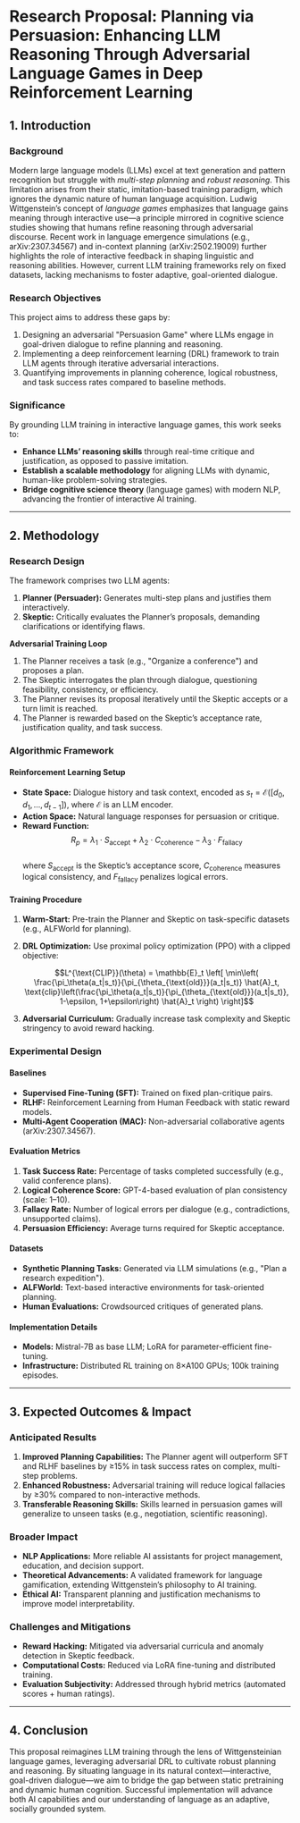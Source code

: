 # Research Proposal: Planning via Persuasion: Enhancing LLM Reasoning Through Adversarial Language Games in Deep Reinforcement Learning  

## 1. Introduction  
### Background  
Modern large language models (LLMs) excel at text generation and pattern recognition but struggle with *multi-step planning* and *robust reasoning*. This limitation arises from their static, imitation-based training paradigm, which ignores the dynamic nature of human language acquisition. Ludwig Wittgenstein’s concept of *language games* emphasizes that language gains meaning through interactive use—a principle mirrored in cognitive science studies showing that humans refine reasoning through adversarial discourse. Recent work in language emergence simulations (e.g., arXiv:2307.34567) and in-context planning (arXiv:2502.19009) further highlights the role of interactive feedback in shaping linguistic and reasoning abilities. However, current LLM training frameworks rely on fixed datasets, lacking mechanisms to foster adaptive, goal-oriented dialogue.  

### Research Objectives  
This project aims to address these gaps by:  
1. Designing an adversarial "Persuasion Game" where LLMs engage in goal-driven dialogue to refine planning and reasoning.  
2. Implementing a deep reinforcement learning (DRL) framework to train LLM agents through iterative adversarial interactions.  
3. Quantifying improvements in planning coherence, logical robustness, and task success rates compared to baseline methods.  

### Significance  
By grounding LLM training in interactive language games, this work seeks to:  
- **Enhance LLMs’ reasoning skills** through real-time critique and justification, as opposed to passive imitation.  
- **Establish a scalable methodology** for aligning LLMs with dynamic, human-like problem-solving strategies.  
- **Bridge cognitive science theory** (language games) with modern NLP, advancing the frontier of interactive AI training.  

---

## 2. Methodology  
### Research Design  
The framework comprises two LLM agents:  
1. **Planner (Persuader):** Generates multi-step plans and justifies them interactively.  
2. **Skeptic:** Critically evaluates the Planner’s proposals, demanding clarifications or identifying flaws.  

**Adversarial Training Loop**  
1. The Planner receives a task (e.g., "Organize a conference") and proposes a plan.  
2. The Skeptic interrogates the plan through dialogue, questioning feasibility, consistency, or efficiency.  
3. The Planner revises its proposal iteratively until the Skeptic accepts or a turn limit is reached.  
4. The Planner is rewarded based on the Skeptic’s acceptance rate, justification quality, and task success.  

### Algorithmic Framework  
#### Reinforcement Learning Setup  
- **State Space:** Dialogue history and task context, encoded as $s_t = \mathcal{E}([d_0, d_1, ..., d_{t-1}])$, where $\mathcal{E}$ is an LLM encoder.  
- **Action Space:** Natural language responses for persuasion or critique.  
- **Reward Function:**  
  $$R_p = \lambda_1 \cdot S_{\text{accept}} + \lambda_2 \cdot C_{\text{coherence}} - \lambda_3 \cdot F_{\text{fallacy}}$$  
  where $S_{\text{accept}}$ is the Skeptic’s acceptance score, $C_{\text{coherence}}$ measures logical consistency, and $F_{\text{fallacy}}$ penalizes logical errors.  

#### Training Procedure  
1. **Warm-Start:** Pre-train the Planner and Skeptic on task-specific datasets (e.g., ALFWorld for planning).  
2. **DRL Optimization:** Use proximal policy optimization (PPO) with a clipped objective:  

   $$L^{\text{CLIP}}(\theta) = \mathbb{E}_t \left[ \min\left( \frac{\pi_\theta(a_t|s_t)}{\pi_{\theta_{\text{old}}}(a_t|s_t)} \hat{A}_t, \text{clip}\left(\frac{\pi_\theta(a_t|s_t)}{\pi_{\theta_{\text{old}}}(a_t|s_t)}, 1-\epsilon, 1+\epsilon\right) \hat{A}_t \right) \right]$$  

3. **Adversarial Curriculum:** Gradually increase task complexity and Skeptic stringency to avoid reward hacking.  

### Experimental Design  
#### Baselines  
- **Supervised Fine-Tuning (SFT):** Trained on fixed plan-critique pairs.  
- **RLHF:** Reinforcement Learning from Human Feedback with static reward models.  
- **Multi-Agent Cooperation (MAC):** Non-adversarial collaborative agents (arXiv:2307.34567).  

#### Evaluation Metrics  
1. **Task Success Rate:** Percentage of tasks completed successfully (e.g., valid conference plans).  
2. **Logical Coherence Score:** GPT-4-based evaluation of plan consistency (scale: 1–10).  
3. **Fallacy Rate:** Number of logical errors per dialogue (e.g., contradictions, unsupported claims).  
4. **Persuasion Efficiency:** Average turns required for Skeptic acceptance.  

#### Datasets  
- **Synthetic Planning Tasks:** Generated via LLM simulations (e.g., "Plan a research expedition").  
- **ALFWorld:** Text-based interactive environments for task-oriented planning.  
- **Human Evaluations:** Crowdsourced critiques of generated plans.  

#### Implementation Details  
- **Models:** Mistral-7B as base LLM; LoRA for parameter-efficient fine-tuning.  
- **Infrastructure:** Distributed RL training on 8×A100 GPUs; 100k training episodes.  

---

## 3. Expected Outcomes & Impact  
### Anticipated Results  
1. **Improved Planning Capabilities:** The Planner agent will outperform SFT and RLHF baselines by ≥15% in task success rates on complex, multi-step problems.  
2. **Enhanced Robustness:** Adversarial training will reduce logical fallacies by ≥30% compared to non-interactive methods.  
3. **Transferable Reasoning Skills:** Skills learned in persuasion games will generalize to unseen tasks (e.g., negotiation, scientific reasoning).  

### Broader Impact  
- **NLP Applications:** More reliable AI assistants for project management, education, and decision support.  
- **Theoretical Advancements:** A validated framework for language gamification, extending Wittgenstein’s philosophy to AI training.  
- **Ethical AI:** Transparent planning and justification mechanisms to improve model interpretability.  

### Challenges and Mitigations  
- **Reward Hacking:** Mitigated via adversarial curricula and anomaly detection in Skeptic feedback.  
- **Computational Costs:** Reduced via LoRA fine-tuning and distributed training.  
- **Evaluation Subjectivity:** Addressed through hybrid metrics (automated scores + human ratings).  

---

## 4. Conclusion  
This proposal reimagines LLM training through the lens of Wittgensteinian language games, leveraging adversarial DRL to cultivate robust planning and reasoning. By situating language in its natural context—interactive, goal-driven dialogue—we aim to bridge the gap between static pretraining and dynamic human cognition. Successful implementation will advance both AI capabilities and our understanding of language as an adaptive, socially grounded system.
